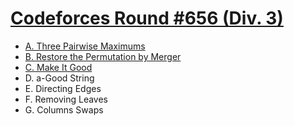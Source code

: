 # [Codeforces Round #656 (Div. 3)](https://codeforces.com/contest/1385)

- [A. Three Pairwise Maximums](https://github.com/wingkwong/codeforces/blob/master/contests/1385/A.cpp)
- [B. Restore the Permutation by Merger](https://github.com/wingkwong/codeforces/blob/master/contests/1385/B.cpp)
- [C. Make It Good](https://github.com/wingkwong/codeforces/blob/master/contests/1385/C.cpp)
- D. a-Good String
- E. Directing Edges
- F. Removing Leaves
- G. Columns Swaps